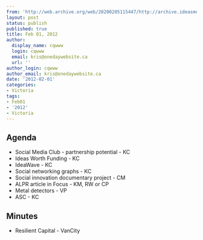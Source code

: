 ```yaml
---
from: 'http://web.archive.org/web/20200205115447/http://archive.ideasmeetings.org/wiki/Feb01,2012'
layout: post
status: publish
published: true
title: Feb 01, 2012
author:
  display_name: cqwww
  login: cqwww
  email: kris@onedaywebsite.ca
  url: ''
author_login: cqwww
author_email: kris@onedaywebsite.ca
date: '2012-02-01'
categories:
- Victoria
tags:
- Feb01
- '2012'
- Victoria
---
```


## Agenda

* Social Media Club - partnership potential - KC
* Ideas Worth Funding - KC
* IdeaWave - KC
* Social networking graphs - KC
* Social innovation documentary project - CM 
* ALPR article in Focus - KM, RW or CP
* Metal detectors - VP
* ASC - KC

## Minutes

* Resilient Capital - VanCity
